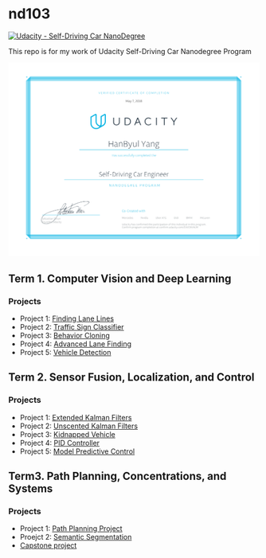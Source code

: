# nd103
[![Udacity - Self-Driving Car NanoDegree](https://s3.amazonaws.com/udacity-sdc/github/shield-carnd.svg)](http://www.udacity.com/drive)

This repo is for my work of Udacity Self-Driving Car Nanodegree Program

[//]: # (Image References)

[result]: ./certificate.svg "Certificate"

![alt text][result]


## Term 1. Computer Vision and Deep Learning
### Projects
- Project 1: [Finding Lane Lines](Term1/project/CarND-LaneLines-P1)
- Project 2: [Traffic Sign Classifier](Term1/project/CarND-Traffic-Sign-Classifier-Project)
- Project 3: [Behavior Cloning](https://github.com/yhbyhb/CarND-Behavioral-Cloning-P3/)
- Project 4: [Advanced Lane Finding](https://github.com/yhbyhb/CarND-Advanced-Lane-Lines)
- Project 5: [Vehicle Detection](https://github.com/yhbyhb/CarND-Vehicle-Detection)

## Term 2. Sensor Fusion, Localization, and Control
### Projects
- Project 1: [Extended Kalman Filters](https://github.com/yhbyhb/CarND-Extended-Kalman-Filter-Project)
- Project 2: [Unscented Kalman Filters](https://github.com/yhbyhb/CarND-Unscented-Kalman-Filter-Project)
- Project 3: [Kidnapped Vehicle](https://github.com/yhbyhb/CarND-Kidnapped-Vehicle-Project)
- Project 4: [PID Controller](https://github.com/yhbyhb/CarND-PID-Control-Project)
- Project 5: [Model Predictive Control](https://github.com/yhbyhb/CarND-MPC-Project)

## Term3. Path Planning, Concentrations, and Systems
### Projects
- Project 1: [Path Planning Project](https://github.com/yhbyhb/CarND-Path-Planning-Project)
- Proejct 2: [Semantic Segmentation](https://github.com/yhbyhb/CarND-Semantic-Segmentation)
- [Capstone project](https://github.com/yhbyhb/CarND-Capstone)